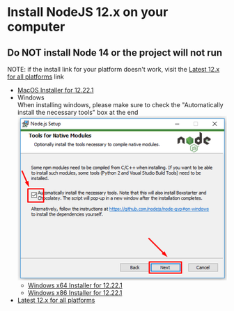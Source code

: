 # Install NodeJS 12.x on your computer

## Do NOT install Node 14 or the project will not run

NOTE: if the install link for your platform doesn't work, visit the [Latest 12.x for all platforms](https://nodejs.org/download/release/latest-v12.x/) link

* [MacOS Installer for 12.22.1](https://nodejs.org/download/release/latest-v12.x/node-v12.22.1.pkg)
* Windows<br/>When installing windows, please make sure to check the "Automatically install the necessary tools" box at the end
    <br/>![NodeJS Setup Screenshot with "Automatically install the necessary tools" box checked](./attachments/install-windows-tools.png)
  * [Windows x64 Installer for 12.22.1](https://nodejs.org/download/release/latest-v12.x/node-v12.22.1-x64.msi)
  * [Windows x86 Installer for 12.22.1](https://nodejs.org/download/release/latest-v12.x/node-v12.22.1-x86.msi)
* [Latest 12.x for all platforms](https://nodejs.org/download/release/latest-v12.x/)
